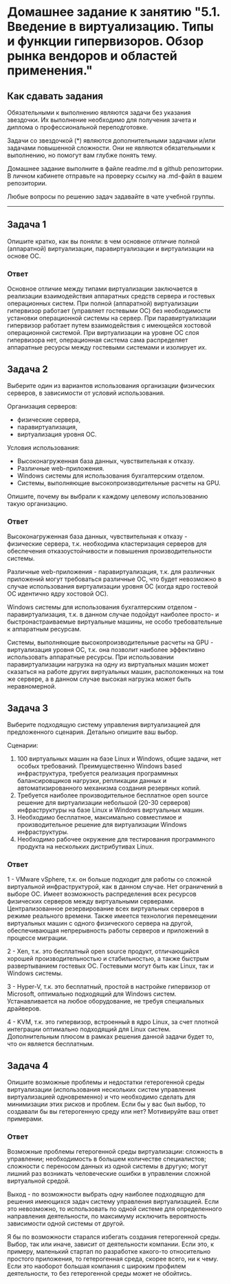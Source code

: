 
# Домашнее задание к занятию "5.1. Введение в виртуализацию. Типы и функции гипервизоров. Обзор рынка вендоров и областей применения."


## Как сдавать задания

Обязательными к выполнению являются задачи без указания звездочки. Их выполнение необходимо для получения зачета и диплома о профессиональной переподготовке.

Задачи со звездочкой (*) являются дополнительными задачами и/или задачами повышенной сложности. Они не являются обязательными к выполнению, но помогут вам глубже понять тему.

Домашнее задание выполните в файле readme.md в github репозитории. В личном кабинете отправьте на проверку ссылку на .md-файл в вашем репозитории.

Любые вопросы по решению задач задавайте в чате учебной группы.

---

## Задача 1

Опишите кратко, как вы поняли: в чем основное отличие полной (аппаратной) виртуализации, паравиртуализации и виртуализации на основе ОС.

### Ответ

Основное отличие между типами виртуализации заключается в реализации взаимодействия аппаратных средств сервера и гостевых операционных систем. При полной (аппаратной) виртуализации гипервизор работает (управляет гостевыми ОС) без необходимости установки операционной системы на сервер. При паравиртуализации гипервизор работает путем взаимодействия с имеющейся хостовой операционной системой. При виртуализации на уровне ОС слоя гипервизора нет, операционная система сама распределяет аппаратные ресурсы между гостевыми системами и изолирует их.

## Задача 2

Выберите один из вариантов использования организации физических серверов, в зависимости от условий использования.

Организация серверов:
- физические сервера,
- паравиртуализация,
- виртуализация уровня ОС.

Условия использования:
- Высоконагруженная база данных, чувствительная к отказу.
- Различные web-приложения.
- Windows системы для использования бухгалтерским отделом.
- Системы, выполняющие высокопроизводительные расчеты на GPU.

Опишите, почему вы выбрали к каждому целевому использованию такую организацию.

### Ответ

Высоконагруженная база данных, чувствительная к отказу - физические сервера, т.к. необходима кластеризация серверов для обеспечения отказоустойчивости и повышения производительности системы.

Различные web-приложения - паравиртуализация, т.к. для различных приложений могут требоваться различные ОС, что будет невозможно в случае использования виртуализации уровня ОС (когда ядро гостевой ОС идентично ядру хостовой ОС).

Windows системы для использования бухгалтерским отделом - паравиртуализация, т.к. в данном случае подойдут наиболее просто- и быстронастраиваемые виртуальные машины, не особо требовательные к аппаратным ресурсам.

Системы, выполняющие высокопроизводительные расчеты на GPU - виртуализация уровня ОС, т.к. она позволит наиболее эффективно использовать аппаратные ресурсы. При использовании паравиртуализации нагрузка на одну из виртуальных машин может сказаться на работе других виртуальных машин, расположенных на том же сервере, а в данном случае высокая нагрузка может быть неравномерной.

## Задача 3

Выберите подходящую систему управления виртуализацией для предложенного сценария. Детально опишите ваш выбор.

Сценарии:

1. 100 виртуальных машин на базе Linux и Windows, общие задачи, нет особых требований. Преимущественно Windows based инфраструктура, требуется реализация программных балансировщиков нагрузки, репликации данных и автоматизированного механизма создания резервных копий.
2. Требуется наиболее производительное бесплатное open source решение для виртуализации небольшой (20-30 серверов) инфраструктуры на базе Linux и Windows виртуальных машин.
3. Необходимо бесплатное, максимально совместимое и производительное решение для виртуализации Windows инфраструктуры.
4. Необходимо рабочее окружение для тестирования программного продукта на нескольких дистрибутивах Linux.

### Ответ

1 - VMware vSphere, т.к. он больше подходит для работы со сложной виртуальной инфраструктурой, как в данном случае. Нет ограничений в выборе ОС. Имеет возможность распределения всех ресурсов физических серверов между виртуальными серверами. Централизованное резервирование всех виртуальных серверов в режиме реального времени. Также имеется технология перемещении виртуальных машин с одного физического сервера на другой, обеспечивающая непрерывность работы серверов и приложений в процессе миграции.

2 - Xen, т.к. это бесплатный open source продукт, отличающийся хорошей производительностью и стабильностью, а также быстрым развертыванием гостевых ОС. Гостевыми могут быть как Linux, так и Windows системы.

3 - Hyper-V, т.к. это бесплатный, простой в настройке гипервизор от Microsoft, оптимально подходящий для Windows систем. Устанавливается на любое оборудование, не требуя специальных драйверов.

4 - KVM, т.к. это гипервизор, встроенный в ядро Linux, за счет плотной интеграции оптимально подходящий для Linux систем. Дополнительным плюсом в рамках решения данной задачи будет то, что он является бесплатным.

## Задача 4

Опишите возможные проблемы и недостатки гетерогенной среды виртуализации (использования нескольких систем управления виртуализацией одновременно) и что необходимо сделать для минимизации этих рисков и проблем. Если бы у вас был выбор, то создавали бы вы гетерогенную среду или нет? Мотивируйте ваш ответ примерами.

### Ответ

Возможные проблемы гетерогенной среды виртуализации: сложность в управлении; необходимость в большем количестве специалистов; сложности с переносом данных из одной системы в другую; могут лишний раз возникать человеческие ошибки в управлении сложной виртуальной средой.

Выход - по возможности выбрать одну наиболее подходящую для решения имеющихся задач систему управления виртуализацией. Если это невозможно, то использовать по одной системе для определенного направления деятельности, по максимуму исключить вероятность зависимости одной системы от другой.

Я бы по возможности старался избегать создания гетерогенной среды. Выбор, так или иначе, зависит от деятельности компании. Если это, к примеру, маленький стартап по разработке какого-то относительно простого приложения, то гетерогенная среда, скорее всего, ни к чему. Если это наоборот большая компания с широким профилем деятельности, то без гетерогенной среды может не обойтись.